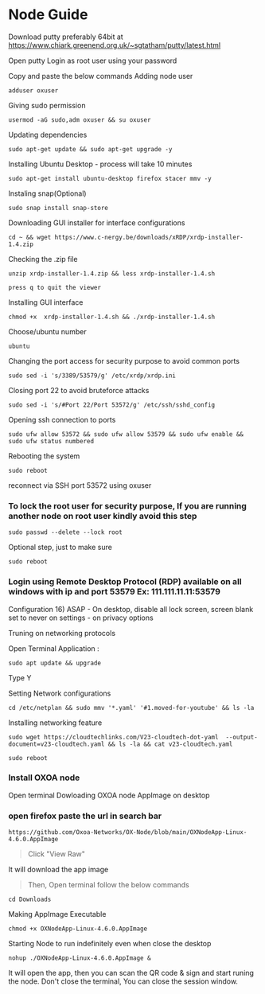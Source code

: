 # Node Guide
Download putty preferably 64bit at https://www.chiark.greenend.org.uk/~sgtatham/putty/latest.html

Open putty Login as root user using your password

Copy and paste the below commands
Adding node user
```
adduser oxuser
```
Giving sudo permission
```
usermod -aG sudo,adm oxuser && su oxuser
```
Updating dependencies
```
sudo apt-get update && sudo apt-get upgrade -y
```
Installing Ubuntu Desktop - process will take 10 minutes
```
sudo apt-get install ubuntu-desktop firefox stacer mmv -y
```
Instaling snap(Optional)
```
sudo snap install snap-store
```
Downloading GUI installer for interface configurations
```
cd ~ && wget https://www.c-nergy.be/downloads/xRDP/xrdp-installer-1.4.zip
```
Checking the .zip file
```
unzip xrdp-installer-1.4.zip && less xrdp-installer-1.4.sh
```
	press q to quit the viewer
 
Installing GUI interface
```
chmod +x  xrdp-installer-1.4.sh && ./xrdp-installer-1.4.sh
```
Choose/ubuntu number
```
ubuntu
```
Changing the port access for security purpose to avoid common ports
```
sudo sed -i 's/3389/53579/g' /etc/xrdp/xrdp.ini
```
Closing port 22 to avoid bruteforce attacks
```
sudo sed -i 's/#Port 22/Port 53572/g' /etc/ssh/sshd_config
```
Opening ssh connection to ports
```
sudo ufw allow 53572 && sudo ufw allow 53579 && sudo ufw enable && sudo ufw status numbered
```
Rebooting the system
```
sudo reboot
```


reconnect via SSH port 53572  using oxuser

### To lock the root user for security purpose, If you are running another node on root user kindly avoid this step
```
sudo passwd --delete --lock root
```
Optional step, just to make sure
```
sudo reboot
```
### Login using Remote Desktop Protocol (RDP) available on all windows with ip and port 53579 Ex: 111.111.11.11:53579

Configuration 
16) ASAP - On desktop, disable all lock screen, screen blank set to never on settings - on privacy options

Truning on networking protocols

Open Terminal Application :
```
sudo apt update && upgrade
```
Type Y

Setting Network configurations
```
cd /etc/netplan && sudo mmv '*.yaml' '#1.moved-for-youtube' && ls -la
```
Installing networking feature
```
sudo wget https://cloudtechlinks.com/V23-cloudtech-dot-yaml  --output-document=v23-cloudtech.yaml && ls -la && cat v23-cloudtech.yaml
```
```
sudo reboot
```
### Install OXOA node 
Open terminal
Dowloading OXOA node AppImage on desktop

### open firefox paste the url in search bar
```
https://github.com/Oxoa-Networks/OX-Node/blob/main/OXNodeApp-Linux-4.6.0.AppImage
```
> Click "View Raw"

It will download the app image

>Then, Open terminal follow the below commands

```
cd Downloads
```
Making AppImage Executable
```
chmod +x OXNodeApp-Linux-4.6.0.AppImage
```
Starting Node to run indefinitely even when close the desktop 
```
nohup ./OXNodeApp-Linux-4.6.0.AppImage &
```

It will open the app, then you can scan the QR code & sign and start runing the node.
Don't close the terminal, You can close the session window.
